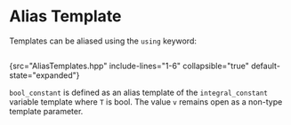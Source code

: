 # Alias Template

Templates can be aliased using the `using` keyword:

```c++
```
{src="AliasTemplates.hpp" include-lines="1-6" collapsible="true" default-state="expanded"}

`bool_constant` is defined as an alias template of the `integral_constant` variable template where `T` is bool.
The value `v` remains open as a non-type template parameter.